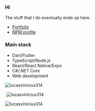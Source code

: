 ### Hi

The stuff that I do eventually ends up here.

- [Portfolio](https://lucasvinicius314.github.io/portfolio/)
- [NPM profile](https://www.npmjs.com/~suresure)

### Main stack

- Dart/Flutter
- TypeScript/Node.js
- React/React Native/Expo
- C#/.NET Core
- Web development

<p><img src="https://github-readme-stats.vercel.app/api/top-langs?username=lucasvinicius314&show_icons=true&locale=en&layout=compact&theme=dark&langs_count=10" alt="lucasvinicius314" /></p>

<p>&nbsp;<img src="https://github-readme-stats.vercel.app/api?username=lucasvinicius314&show_icons=true&locale=en&theme=dark&count_private=true" alt="lucasvinicius314" /></p>

<p><img src="https://github-readme-streak-stats.herokuapp.com/?user=lucasvinicius314&theme=dark" alt="lucasvinicius314" /></p>
